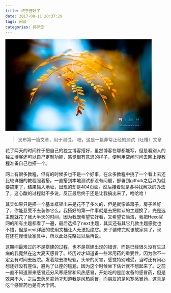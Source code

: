 ```yaml
---
title: 终于搭好了
date: 2017-08-11 20:37:29
tags: 闲谈
categories: 碎碎念
---
```

 ![新生](终于搭好了/01.jpg)

>发布第一篇文章，用于测试。
嗯，这是一篇非常正经的测试（吐槽）文章

花了两天的时间终于把自己的独立博客搭好，虽然博客在哪都能写，但是看别人的独立博客还可以自己定制功能，感觉很有意思的样子，便利用空闲时间去网上搜教程准备自己也搭一个。    

   网上有很多教程，但有的时候多也不是一个好事，在众多教程中挑了一个看上去还比较详细的教程照着搭。一直搭到本地测试都没有问题，部署到github之后以为就要搞定了，结果输入地址，出现的却是404页面。然后接着就是各种找解决的办法了，这心酸的过程就不多说，反正最后终于还是让我搞出来了，哈哈哈！

其实如果只是搭一个基本框架出来是花不了多久的，但是就像盖房子，房子盖好了，你能忍受不去装修它么。我搭好的第一件事就是去把默认的主题换了，光是选主题就花了我大半天的时间，因为我既希望它好看，又希望它简洁，我把Hexo官网的所有主题都看了一遍，最后选择了next主题，其实还有其它几款主题感觉也不错，但是next详细的使用文档让人无法拒绝它。房子装修完就该放家具了，现在还在慢慢放家具中，所以此处先略过以后再说。

  这期间最难过的不是搭建的过程，也不是搭建出现的错误，而是已经很久没有生过病的我竟然在这大夏天感冒了。经历过才知道备一些常用药的重要性，因为你不一定会有时间去医院。发着烧去挤轻轨，头晕的厉害，感觉特别难受，当时还有闲心想还好没有座位，避免了让座的尴尬，因为这个时候坐下估计就不想起来了。之前一直不知道原来感冒还分风寒感冒和风热感冒，开始吃的是朋友备的感冒药，但是效果不大，之后去药房拿药才知道我是风热感冒，而朋友的是风寒感冒药，这真是吃个感冒药也是有大学问。



